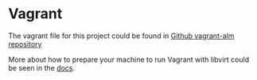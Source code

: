 # Vagrant
The vagrant file for this project could be found in [Github vagrant-alm repository](https://github.com/ricardozanini/vagrant-alm/blob/master/Vagrantfile)


More about how to prepare your machine to run Vagrant with libvirt could be seen in the [docs](https://github.com/vagrant-libvirt/vagrant-libvirt).

